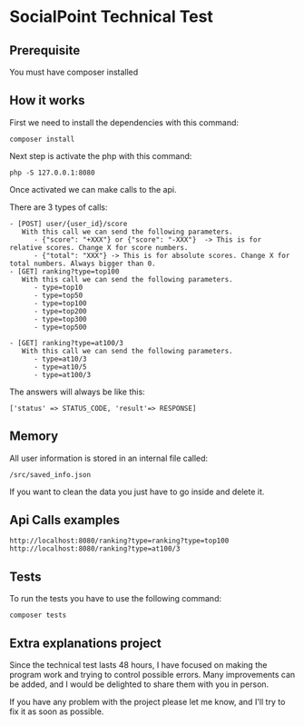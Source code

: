 # SocialPoint Technical Test

## Prerequisite

You must have composer installed

## How it works

First we need to install the dependencies with this command:
```
composer install
```

Next step is activate the php with this command:  
```
php -S 127.0.0.1:8080
```

Once activated we can make calls to the api.

There are 3 types of calls:
```
- [POST] user/{user_id}/score
   With this call we can send the following parameters.
      - {"score": "+XXX"} or {"score": "-XXX"}  -> This is for relative scores. Change X for score numbers.
      - {"total": "XXX"} -> This is for absolute scores. Change X for total numbers. Always bigger than 0.
- [GET] ranking?type=top100
   With this call we can send the following parameters.
      - type=top10
      - type=top50
      - type=top100
      - type=top200
      - type=top300
      - type=top500
      
- [GET] ranking?type=at100/3
   With this call we can send the following parameters.
      - type=at10/3
      - type=at10/5
      - type=at100/3
```

The answers will always be like this:
```
['status' => STATUS_CODE, 'result'=> RESPONSE]
```

## Memory

All user information is stored in an internal file called:

```
/src/saved_info.json
```
If you want to clean the data you just have to go inside and delete it.

## Api Calls examples

```
http://localhost:8080/ranking?type=ranking?type=top100
http://localhost:8080/ranking?type=at100/3
```

## Tests

To run the tests you have to use the following command:
```
composer tests
```


## Extra explanations project

Since the technical test lasts 48 hours, I have focused on making the program work and trying to control possible errors. 
Many improvements can be added, and I would be delighted to share them with you in person. 

If you have any problem with the project please let me know, and I'll try to fix it as soon as possible.
